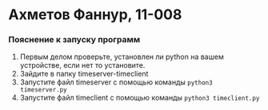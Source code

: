 # Ахметов Фаннур, 11-008

### Пояснение к запуску программ

1. Первым делом проверьте, установлен ли python на вашем устройстве, если нет то установите.
2. Зайдите в папку timeserver-timeclient
3. Запустите файл timeserver с помощью команды `python3 timeserver.py`
4. Запустите файл timeclient с помощью команды `python3 timeclient.py`
